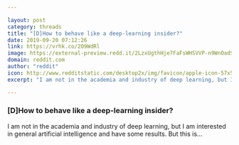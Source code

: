 ```yaml
---

layout: post
category: threads
title: "[D]How to behave like a deep-learning insider?"
date: 2019-09-20 07:12:26
link: https://vrhk.co/2O9WdRl
image: https://external-preview.redd.it/2LzxUgthHje7FaFsWHSVVP-n9WnOadSC9VwGK8g2M1U.jpg?width=420&height=219.895287958&auto=webp&s=33848124d7a9c5c789e24bbcf26195d4a1420e5a
domain: reddit.com
author: "reddit"
icon: http://www.redditstatic.com/desktop2x/img/favicon/apple-icon-57x57.png
excerpt: "I am not in the academia and industry of deep learning, but I am interested in general artificial intelligence and have some results. But this is..."

---
```


### [D]How to behave like a deep-learning insider?

I am not in the academia and industry of deep learning, but I am interested in general artificial intelligence and have some results. But this is...